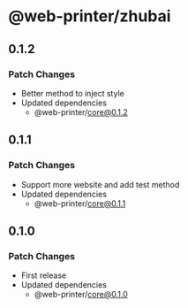 # @web-printer/zhubai

## 0.1.2

### Patch Changes

- Better method to inject style
- Updated dependencies
  - @web-printer/core@0.1.2

## 0.1.1

### Patch Changes

- Support more website and add test method
- Updated dependencies
  - @web-printer/core@0.1.1

## 0.1.0

### Patch Changes

- First release
- Updated dependencies
  - @web-printer/core@0.1.0
